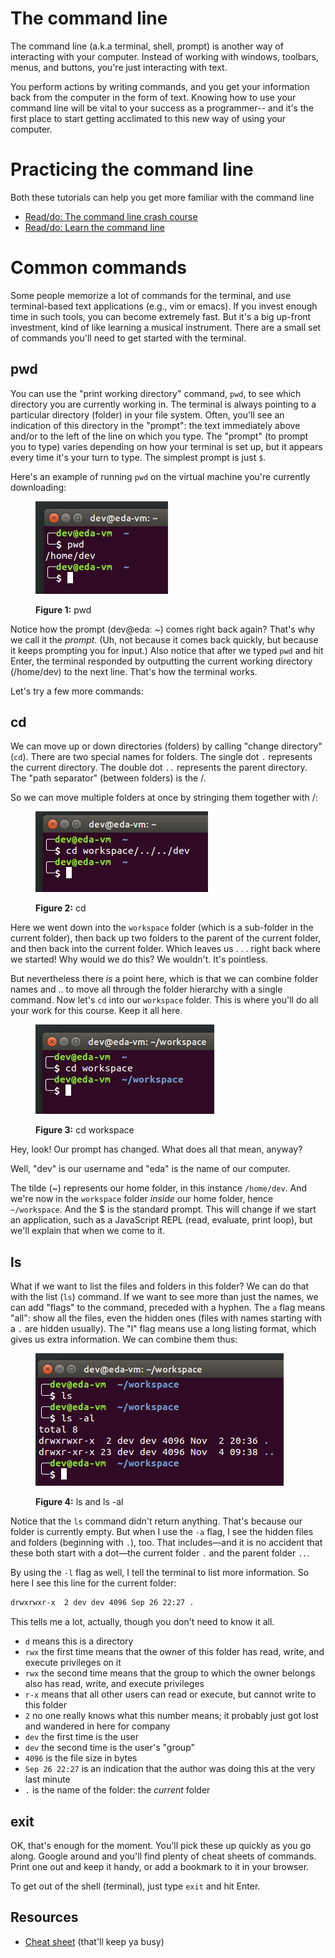 # The command line

The command line (a.k.a terminal, shell, prompt) is another way of interacting with your computer. Instead of working with windows, toolbars, menus, and buttons, you're just interacting with text.

You perform actions by writing commands, and you get your information back from the computer in the form of text.
Knowing how to use your command line will be vital to your success as a programmer-- and it's the first place to start getting acclimated to this new way of using your computer.

# Practicing the command line

Both these tutorials can help you get more familiar with the command line
- [Read/do: The command line crash course](http://cli.learncodethehardway.org/book/)
- [Read/do: Learn the command line](https://www.codecademy.com/learn/learn-the-command-line)

# Common commands

Some people memorize a lot of commands for the terminal, and use terminal-based text applications (e.g., vim or emacs). If you invest enough time in such tools, you can become extremely fast. But it's a big up-front investment, kind of like learning a musical instrument. There are a small set of commands you'll need to get started with the terminal.

## pwd

You can use the "print working directory" command, `pwd`, to see which directory you are currently working in. The terminal is always pointing to a particular directory (folder) in your file system. Often, you'll see an indication of this directory in the "prompt": the text immediately above and/or to the left of the line on which you type. The "prompt" (to prompt you to type) varies depending on how your terminal is set up, but it appears every time it's your turn to type. The simplest prompt is just `$`.

Here's an example of running `pwd` on the virtual machine you're currently downloading:

<figure>
  <img src="images/pwd.png" alt="The pwd command"><br>
  <figcaption>
    <p><strong>Figure 1:</strong> pwd</p>
  </figcaption>
</figure>

Notice how the prompt (dev@eda: ~) comes right back again? That's why we call it the *prompt*. (Uh, not because it comes back quickly, but because it keeps prompting you for input.) Also notice that after we typed `pwd` and hit Enter, the terminal responded by outputting the current working directory (/home/dev) to the next line. That's how the terminal works.

Let's try a few more commands:

## cd

We can move up or down directories (folders) by calling "change directory" (`cd`). There are two special names for folders. The single dot `.` represents the current directory. The double dot `..` represents the parent directory. The "path separator" (between folders) is the /.

So we can move multiple folders at once by stringing them together with /:

<figure>
  <img src="images/cd-circles.png" alt="The cd command"><br>
  <figcaption>
    <p><strong>Figure 2:</strong> cd</p>
  </figcaption>
</figure>

Here we went down into the `workspace` folder (which is a sub-folder in the current folder), then back up two folders to the parent of the current folder, and then back into the current folder. Which leaves us . . . right back where we started! Why would we do this? We wouldn't. It's pointless.

But nevertheless there *is* a point here, which is that we can combine folder names and .. to move all through the folder hierarchy with a single command. Now let's `cd` into our `workspace` folder. This is where you'll do all your work for this course. Keep it all here.

<figure>
  <img src="images/cd-workspace.png" alt="Change directory to workspace"><br>
  <figcaption>
    <p><strong>Figure 3:</strong> cd workspace</p>
  </figcaption>
</figure>

Hey, look! Our prompt has changed. What does all that mean, anyway?

Well, "dev" is our username and "eda" is the name of our computer.

The tilde (~) represents our home folder, in this instance `/home/dev`. And we're now in the `workspace` folder *inside* our home folder, hence `~/workspace`. And the $ is the standard prompt. This will change if we start an application, such as a JavaScript REPL (read, evaluate, print loop), but we'll explain that when we come to it.

## ls

What if we want to list the files and folders in this folder? We can do that with the list (`ls`) command. If we want to see more than just the names, we can add "flags" to the command, preceded with a hyphen. The `a` flag means "all": show all the files, even the hidden ones (files with names starting with a `.` are hidden usually). The "l" flag means use a long listing format, which gives us extra information. We can combine them thus:

<figure>
  <img src="images/ls-al.png" alt="The ls -al command"><br>
  <figcaption>
    <p><strong>Figure 4:</strong> ls and ls -al</p>
  </figcaption>
</figure>

Notice that the `ls` command didn't return anything. That's because our folder is currently empty. But when I use the `-a` flag, I see the hidden files and folders (beginning with `.`), too. That includes&mdash;and it is no accident that these both start with a dot&mdash;the current folder `.` and the parent folder `..`.

By using the `-l` flag as well, I tell the terminal to list more information. So here I see this line for the current folder:

```bash
drwxrwxr-x  2 dev dev 4096 Sep 26 22:27 .
```

This tells me a lot, actually, though you don't need to know it all.

- `d` means this is a directory
- `rwx` the first time means that the owner of this folder has read, write, and execute privileges on it
- `rwx` the second time means that the group to which the owner belongs also has read, write, and execute privileges
- `r-x` means that all other users can read or execute, but cannot write to this folder
- `2` no one really knows what this number means; it probably just got lost and wandered in here for company
- `dev` the first time is the user
- `dev` the second time is the user's "group"
- `4096` is the file size in bytes
- `Sep 26 22:27` is an indication that the author was doing this at the very last minute
- `.` is the name of the folder: the *current* folder

## exit

OK, that's enough for the moment. You'll pick these up quickly as you go along. Google around and you'll find plenty of cheat sheets of commands. Print one out and keep it handy, or add a bookmark to it in your browser.

To get out of the shell (terminal), just type `exit` and hit Enter.

## Resources

- [Cheat sheet](http://cli.learncodethehardway.org/bash_cheat_sheet.pdf) (that'll keep ya busy)


